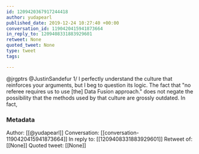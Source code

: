 ```yaml
---
id: 1209420367917244418
author: yudapearl
published_date: 2019-12-24 10:27:40 +00:00
conversation_id: 1190420415941873664
in_reply_to: 1209408331883929601
retweet: None
quoted_tweet: None
type: tweet
tags:

---
```


@jrgptrs @JustinSandefur 1/ I perfectly understand the culture that reinforces your arguments, but I beg to question its logic. The fact that "no referee requires us to use [the] Data Fusion approach." does not negate the possibility that the methods used by that culture are grossly outdated. In fact,

### Metadata

Author: [[@yudapearl]]
Conversation: [[conversation-1190420415941873664]]
In reply to: [[1209408331883929601]]
Retweet of: [[None]]
Quoted tweet: [[None]]
